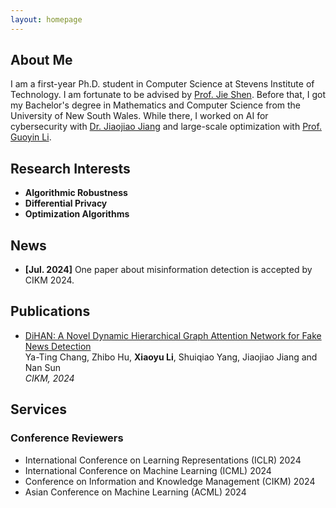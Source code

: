 ```yaml
---
layout: homepage
---
```


## About Me

I am a first-year Ph.D. student in Computer Science at Stevens Institute of Technology. I am fortunate to be advised by [Prof. Jie Shen](https://sites.google.com/site/jieshensjtu/). Before that, I got my Bachelor's degree in Mathematics and Computer Science from the University of New South Wales. While there, I worked on AI for cybersecurity with [Dr. Jiaojiao Jiang](https://research.unsw.edu.au/people/dr-jiaojiao-jiang) and large-scale optimization with [Prof. Guoyin Li](https://web.maths.unsw.edu.au/~gyli/).

## Research Interests

- **Algorithmic Robustness**
- **Differential Privacy**
- **Optimization Algorithms**

## News

- **[Jul. 2024]** One paper about misinformation detection is accepted by CIKM 2024.

## Publications

- [DiHAN: A Novel Dynamic Hierarchical Graph Attention Network for Fake News Detection](https://github.com/xiaoyulics/homepage/blob/8e319739b95f742d7af914ea65994668a9ad0eed/files/Fake_News_Detection_on_Dynamic_Heterogeneous_Networks%20(3).pdf)<br>
  Ya-Ting Chang, Zhibo Hu, **Xiaoyu Li**, Shuiqiao Yang, Jiaojiao Jiang and Nan Sun<br>
  *CIKM, 2024*


## Services

### Conference Reviewers

- International Conference on Learning Representations (ICLR) 2024
- International Conference on Machine Learning (ICML) 2024
- Conference on Information and Knowledge Management (CIKM) 2024
- Asian Conference on Machine Learning (ACML) 2024
